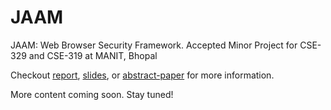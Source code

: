 # JAAM
JAAM: Web Browser Security Framework. Accepted Minor Project for CSE-329 and CSE-319 at MANIT, Bhopal

Checkout [report](https://github.com/Jishanshaikh4/JAAM/blob/master/Project%20Report/JAAM%20Report.pdf), [slides](https://github.com/Jishanshaikh4/JAAM/blob/master/Presentation/JAMM%20Presentation.pdf), or [abstract-paper](https://github.com/Jishanshaikh4/JAAM/blob/master/Research%20Paper/JAMM-abstract-paper.pdf) for more information.

More content coming soon. Stay tuned!
